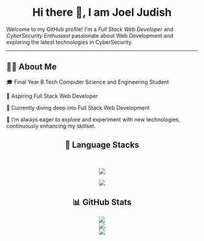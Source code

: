 <h1 align="center">Hi there 👋, I am Joel Judish</h1>

Welcome to my GitHub profile! I'm a *Full Stack Web Developer* and *CyberSecurity Enthusiast* passionate about Web Development and exploring the latest technologies in CyberSecurity.

---

## 👨‍💻 About Me
🎓 Final Year B.Tech Computer Science and Engineering Student

🌟 Aspiring Full Stack Web Developer

🚀 Currently diving deep into Full Stack Web Development 

🔧 I'm always eager to explore and experiment with new technologies, continuously enhancing my skillset.

<div align = "center" >
   
  ## 📌 Language Stacks
  <br/>
  <p align="center">
    <a href="https://skillicons.dev">
      <img src="https://skillicons.dev/icons?i=c,cpp,java,python" />
    </a>
  </p>


  <p align="center">
    <a href="https://skillicons.dev">
      <img src="https://skillicons.dev/icons?i=html,css,js" />
    </a>
  </p>

## 📊 GitHub Stats
   ![](https://github-readme-stats-alpha-snowy-32.vercel.app/api?username=Joel-Judish&theme=merko&hide_border=false&include_all_commits=true&count_private=true)<br/>
   ![](https://github-readme-streak-stats.herokuapp.com/?user=Joel-Judish&theme=radical&hide_border=false)<br/>
   [![](https://github-readme-stats.vercel.app/api/top-langs/?username=Joel-Judish&theme=radical&hide_border=false&include_all_commits=true&count_private=true&layout=compact)](#Stats)<br/>
</div>







<!---
Joel-Judish/Joel-Judish is a ✨ special ✨ repository because its `README.md` (this file) appears on your GitHub profile.
You can click the Preview link to take a look at your changes.
--->
